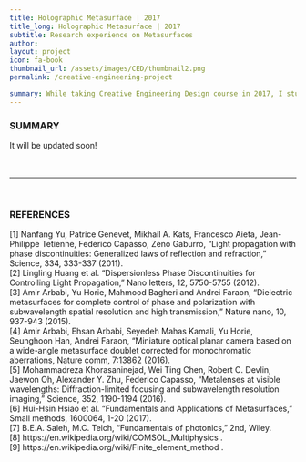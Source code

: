 ```yaml
---
title: Holographic Metasurface | 2017
title_long: Holographic Metasurface | 2017
subtitle: Research experience on Metasurfaces
author:
layout: project
icon: fa-book
thumbnail_url: /assets/images/CED/thumbnail2.png
permalink: /creative-engineering-project

summary: While taking Creative Engineering Design course in 2017, I studied the latest research trends on metasurfaces and simulated it with COMSOL Multiphysics.
---
```

<div class="row border-top" >
  <div class="6u 12u$(mobile) padding10 padding-right20 border-right" align="left">
    <h3>SUMMARY</h3>
      It will be updated soon! <span class="fa fa-frown-open"></span><br>
      <br>
      <br>
      <hr class="color">
      <br>
      <h3>REFERENCES</h3>
      [1] Nanfang Yu, Patrice Genevet, Mikhail A. Kats, Francesco Aieta, Jean-Philippe Tetienne, Federico Capasso, Zeno Gaburro, “Light propagation with phase discontinuities: Generalized laws of reflection and refraction,” Science, 334, 333-337 (2011). <br>
      [2] Lingling Huang et al. “Dispersionless Phase Discontinuities for Controlling Light Propagation,” Nano letters, 12, 5750-5755 (2012). <br>
      [3] Amir Arbabi, Yu Horie, Mahmood Bagheri and Andrei Faraon, “Dielectric metasurfaces for complete control of phase and polarization with subwavelength spatial resolution and high transmission,” Nature nano, 10, 937-943 (2015). <br>
      [4] Amir Arbabi, Ehsan Arbabi, Seyedeh Mahas Kamali, Yu Horie, Seunghoon Han, Andrei Faraon, “Miniature optical planar camera based on a wide-angle metasurface doublet corrected for monochromatic aberrations, Nature comm, 7:13862 (2016). <br>
      [5] Mohammadreza Khorasaninejad, Wei Ting Chen, Robert C. Devlin, Jaewon Oh, Alexander Y. Zhu, Federico Capasso, “Metalenses at visible wavelengths: Diffraction-limited focusing and subwavelength resolution imaging,” Science, 352, 1190-1194 (2016). <br>
      [6] Hui-Hsin Hsiao et al. “Fundamentals and Applications of Metasurfaces,” Small methods, 1600064, 1-20 (2017). <br>
      [7] B.E.A. Saleh, M.C. Teich, “Fundamentals of photonics,” 2nd, Wiley. <br>
      [8] https://en.wikipedia.org/wiki/COMSOL_Multiphysics . <br>
      [9] https://en.wikipedia.org/wiki/Finite_element_method . <br>

  </div>

  <div class="6u 12u$(mobile) padding10 padding-left20" align="left">
  </div>
</div>
